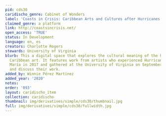 ```yaml
---
pid: cds30
caridischo_genre: Cabinet of Wonders
label: 'Coasts in Crisis: Caribbean Arts and Cultures after Hurricanes'
claimed_genre: a platform
link: http://coastsincrisis.net/
open_access: 'TRUE'
status: In Development
language: en, es
creators: Charlotte Rogers
stewards: University of Virginia
blurb: This a digital space that explores the cultural meaning of the hurricane through
  Caribbean art. It features work from artists who experienced Hurricanes Irma and
  María in 2017 and gathered at the University of Virginia on September 2019 to present
  and discuss their work.
added_by: Winnie Pérez Martínez
added_year: '2020'
notes: 
order: '093'
layout: caridischo_item
collection: caridischo
thumbnail: img/derivatives/simple/cds30/thumbnail.jpg
full: img/derivatives/simple/cds30/fullwidth.jpg
---
```

